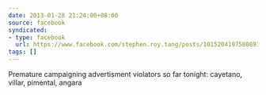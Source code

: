 ```yaml
---
date: 2013-01-28 21:24:00+08:00
source: facebook
syndicated:
- type: facebook
  url: https://www.facebook.com/stephen.roy.tang/posts/10152041975808912
tags: []
---
```


Premature campaigning advertisment violators so far tonight: cayetano, villar, pimental, angara